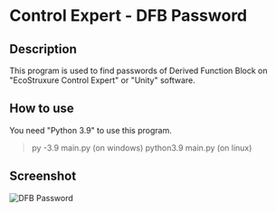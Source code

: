 # Control Expert - DFB Password

## Description
This program is used to find passwords of Derived Function Block on "EcoStruxure Control Expert" or "Unity" software.

## How to use
You need "Python 3.9" to use this program.  

>py -3.9 main.py (on windows)
>python3.9 main.py (on linux)

## Screenshot
![DFB Password](https://raw.githubusercontent.com/Bernardo59/ControlExpertDFBPassword_Window/master/assets/EcoStruxureDFBPassword.PNG)
